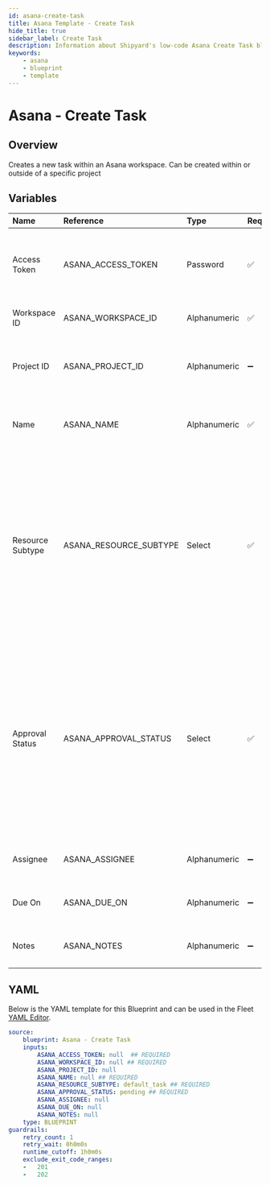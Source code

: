 ```yaml
---
id: asana-create-task
title: Asana Template - Create Task
hide_title: true
sidebar_label: Create Task
description: Information about Shipyard's low-code Asana Create Task blueprint. Quickly create a new task in Asana 
keywords:
    - asana
    - blueprint
    - template
---
```


# Asana - Create Task

## Overview
Creates a new task within an Asana workspace. Can be created within or outside of a specific project

## Variables

| Name | Reference | Type | Required | Default | Options | Description |
|:-----|:----------|:-----|:---------|:--------|:--------|:------------|
| Access Token | ASANA_ACCESS_TOKEN  | Password |:white_check_mark: | - | - | The access token generated by Asana for programatic use |
| Workspace ID | ASANA_WORKSPACE_ID  | Alphanumeric |:white_check_mark: | - | - | The ID of the Asana Workspace |
| Project ID | ASANA_PROJECT_ID  | Alphanumeric |:heavy_minus_sign: | - | - | The optional ID of the project to create the task in |
| Name | ASANA_NAME  | Alphanumeric |:white_check_mark: | - | - | The name of the Asana Task to be created |
| Resource Subtype | ASANA_RESOURCE_SUBTYPE  | Select |:white_check_mark: | `default_task` | Default Task: `default_task`<br></br><br></br>Milestone: `milestone`<br></br><br></br>Section: `section`<br></br><br></br>Approval: `approval`<br></br><br></br> | The resource sub-type of the task (defaults to Default Task) |
| Approval Status | ASANA_APPROVAL_STATUS  | Select |:white_check_mark: | `pending` | Pending: `pending`<br></br><br></br>Approved: `approved`<br></br><br></br>Rejected: `rejected`<br></br><br></br>Changes Requested: `changes_requested`<br></br><br></br> | The approval status (defaults to Pending) |
| Assignee | ASANA_ASSIGNEE  | Alphanumeric |:heavy_minus_sign: | - | - | The optional assignee of the task |
| Due On | ASANA_DUE_ON  | Alphanumeric |:heavy_minus_sign: | - | - | The optional due date for the task |
| Notes | ASANA_NOTES  | Alphanumeric |:heavy_minus_sign: | - | - | The optional description for the task |


## YAML
Below is the YAML template for this Blueprint and can be used in the Fleet [YAML Editor](../../reference/fleets/yaml-editor.md).
```yaml
source:
    blueprint: Asana - Create Task
    inputs:
        ASANA_ACCESS_TOKEN: null  ## REQUIRED
        ASANA_WORKSPACE_ID: null ## REQUIRED
        ASANA_PROJECT_ID: null
        ASANA_NAME: null ## REQUIRED
        ASANA_RESOURCE_SUBTYPE: default_task ## REQUIRED
        ASANA_APPROVAL_STATUS: pending ## REQUIRED
        ASANA_ASSIGNEE: null
        ASANA_DUE_ON: null
        ASANA_NOTES: null
    type: BLUEPRINT
guardrails:
    retry_count: 1
    retry_wait: 0h0m0s
    runtime_cutoff: 1h0m0s
    exclude_exit_code_ranges:
    -   201
    -   202

```
